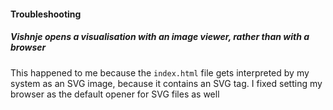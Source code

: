 #### Troubleshooting

##### Vishnje opens a visualisation with an image viewer, rather than with a browser

This happened to me because the `index.html` file gets interpreted by
my system as an SVG image, because it contains an SVG tag. I fixed
setting my browser as the default opener for SVG files as well